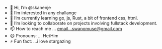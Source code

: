 - 👋 Hi, I’m @skanenje
- 👀 I’m interested in any challange
- 🌱 I’m currently learning go, js, Rust, a bit of frontend css, html.
- 💞️ I’m looking to collaborate on projects involving fullstack development.
- 📫 How to reach me ... email...swapomuse@gmail.com
- 😄 Pronouns: ... He/Him
- ⚡ Fun fact: ...i love stargazing

<!---
skanenje/skanenje is a ✨ special ✨ repository because its `README.md` (this file) appears on your GitHub profile.
You can click the Preview link to take a look at your changes.


